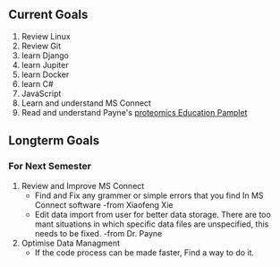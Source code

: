 ## Current Goals
  1. Review Linux
  2. Review Git
  3. learn Django
  4. learn Jupiter
  5. learn Docker
  6. learn C#
  7. JavaScript
  9. Learn and understand MS Connect
  10. Read and understand Payne's [proteomics Education Pamplet](https://github.com/PayneLab/ProteomicsEducation/)

## Longterm Goals
  ### For Next Semester
  1. Review and Improve MS Connect
     - Find and Fix any grammer or simple errors that you find In MS Connect software -from Xiaofeng Xie
     - Edit data import from user for better data storage. There are too mant situations in which specific data files are unspecified, this needs to be fixed. -from Dr. Payne
  2. Optimise Data Managment
     - If the code process can be made faster, Find a way to do it.
